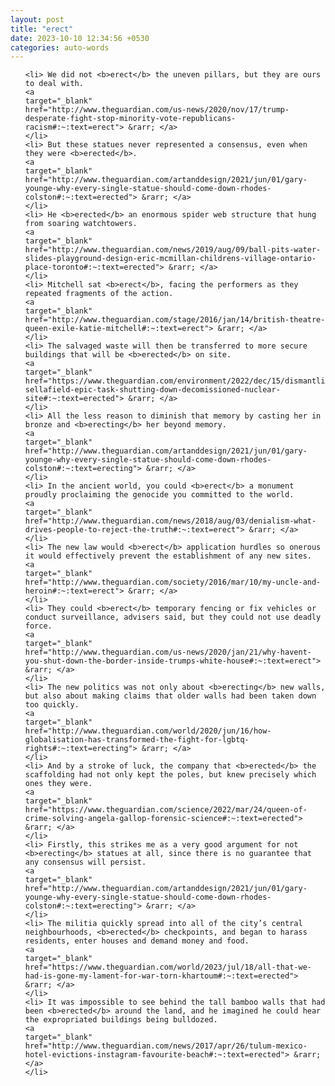 ```yaml
---
layout: post
title: "erect"
date: 2023-10-10 12:34:56 +0530
categories: auto-words
---
```

<ol>

    <li> We did not <b>erect</b> the uneven pillars, but they are ours to deal with.
    <a 
    target="_blank" 
    href="http://www.theguardian.com/us-news/2020/nov/17/trump-desperate-fight-stop-minority-vote-republicans-racism#:~:text=erect"> &rarr; </a>
    </li>
    <li> But these statues never represented a consensus, even when they were <b>erected</b>.
    <a 
    target="_blank" 
    href="http://www.theguardian.com/artanddesign/2021/jun/01/gary-younge-why-every-single-statue-should-come-down-rhodes-colston#:~:text=erected"> &rarr; </a>
    </li>
    <li> He <b>erected</b> an enormous spider web structure that hung from soaring watchtowers.
    <a 
    target="_blank" 
    href="http://www.theguardian.com/news/2019/aug/09/ball-pits-water-slides-playground-design-eric-mcmillan-childrens-village-ontario-place-toronto#:~:text=erected"> &rarr; </a>
    </li>
    <li> Mitchell sat <b>erect</b>, facing the performers as they repeated fragments of the action.
    <a 
    target="_blank" 
    href="http://www.theguardian.com/stage/2016/jan/14/british-theatre-queen-exile-katie-mitchell#:~:text=erect"> &rarr; </a>
    </li>
    <li> The salvaged waste will then be transferred to more secure buildings that will be <b>erected</b> on site.
    <a 
    target="_blank" 
    href="https://www.theguardian.com/environment/2022/dec/15/dismantling-sellafield-epic-task-shutting-down-decomissioned-nuclear-site#:~:text=erected"> &rarr; </a>
    </li>
    <li> All the less reason to diminish that memory by casting her in bronze and <b>erecting</b> her beyond memory.
    <a 
    target="_blank" 
    href="http://www.theguardian.com/artanddesign/2021/jun/01/gary-younge-why-every-single-statue-should-come-down-rhodes-colston#:~:text=erecting"> &rarr; </a>
    </li>
    <li> In the ancient world, you could <b>erect</b> a monument proudly proclaiming the genocide you committed to the world.
    <a 
    target="_blank" 
    href="http://www.theguardian.com/news/2018/aug/03/denialism-what-drives-people-to-reject-the-truth#:~:text=erect"> &rarr; </a>
    </li>
    <li> The new law would <b>erect</b> application hurdles so onerous it would effectively prevent the establishment of any new sites.
    <a 
    target="_blank" 
    href="http://www.theguardian.com/society/2016/mar/10/my-uncle-and-heroin#:~:text=erect"> &rarr; </a>
    </li>
    <li> They could <b>erect</b> temporary fencing or fix vehicles or conduct surveillance, advisers said, but they could not use deadly force.
    <a 
    target="_blank" 
    href="http://www.theguardian.com/us-news/2020/jan/21/why-havent-you-shut-down-the-border-inside-trumps-white-house#:~:text=erect"> &rarr; </a>
    </li>
    <li> The new politics was not only about <b>erecting</b> new walls, but also about making claims that older walls had been taken down too quickly.
    <a 
    target="_blank" 
    href="http://www.theguardian.com/world/2020/jun/16/how-globalisation-has-transformed-the-fight-for-lgbtq-rights#:~:text=erecting"> &rarr; </a>
    </li>
    <li> And by a stroke of luck, the company that <b>erected</b> the scaffolding had not only kept the poles, but knew precisely which ones they were.
    <a 
    target="_blank" 
    href="https://www.theguardian.com/science/2022/mar/24/queen-of-crime-solving-angela-gallop-forensic-science#:~:text=erected"> &rarr; </a>
    </li>
    <li> Firstly, this strikes me as a very good argument for not <b>erecting</b> statues at all, since there is no guarantee that any consensus will persist.
    <a 
    target="_blank" 
    href="http://www.theguardian.com/artanddesign/2021/jun/01/gary-younge-why-every-single-statue-should-come-down-rhodes-colston#:~:text=erecting"> &rarr; </a>
    </li>
    <li> The militia quickly spread into all of the city’s central neighbourhoods, <b>erected</b> checkpoints, and began to harass residents, enter houses and demand money and food.
    <a 
    target="_blank" 
    href="https://www.theguardian.com/world/2023/jul/18/all-that-we-had-is-gone-my-lament-for-war-torn-khartoum#:~:text=erected"> &rarr; </a>
    </li>
    <li> It was impossible to see behind the tall bamboo walls that had been <b>erected</b> around the land, and he imagined he could hear the expropriated buildings being bulldozed.
    <a 
    target="_blank" 
    href="http://www.theguardian.com/news/2017/apr/26/tulum-mexico-hotel-evictions-instagram-favourite-beach#:~:text=erected"> &rarr; </a>
    </li>